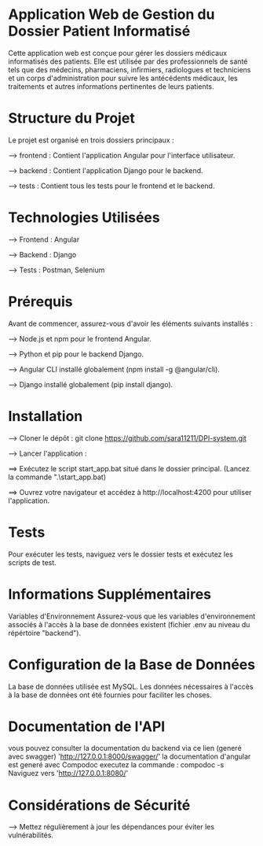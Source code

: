 # Application Web de Gestion du Dossier Patient Informatisé
Cette application web est conçue pour gérer les dossiers médicaux informatisés des patients. Elle est utilisée par des professionnels de santé tels que des médecins, pharmaciens, infirmiers, radiologues et techniciens et un corps d'administration pour suivre les antécédents médicaux, les traitements et autres informations pertinentes de leurs patients.

# Structure du Projet
Le projet est organisé en trois dossiers principaux :

--> frontend : Contient l'application Angular pour l'interface utilisateur.

--> backend : Contient l'application Django pour le backend.

--> tests : Contient tous les tests pour le frontend et le backend.

# Technologies Utilisées
--> Frontend : Angular

--> Backend : Django

--> Tests : Postman, Selenium

# Prérequis
Avant de commencer, assurez-vous d'avoir les éléments suivants installés :

--> Node.js et npm pour le frontend Angular.

--> Python et pip pour le backend Django.

--> Angular CLI installé globalement (npm install -g @angular/cli).

--> Django installé globalement (pip install django).

# Installation
--> Cloner le dépôt :
git clone https://github.com/sara11211/DPI-system.git

--> Lancer l'application :

==> Exécutez le script start_app.bat situé dans le dossier principal. 
    (Lancez la commande ".\start_app.bat)

==> Ouvrez votre navigateur et accédez à http://localhost:4200 pour utiliser l'application.

# Tests
Pour exécuter les tests, naviguez vers le dossier tests et exécutez les scripts de test.


# Informations Supplémentaires
Variables d'Environnement
Assurez-vous que les variables d'environnement associés à l'accès à la base de données existent (fichier .env au niveau du répértoire "backend").

# Configuration de la Base de Données
La base de données utilisée est MySQL. Les données nécessaires à l'accès à la base de données ont été fournies pour faciliter les choses.

# Documentation de l'API
vous pouvez consulter la documentation du backend via ce lien (generé avec swagger)
'http://127.0.0.1:8000/swagger/'
la documentation d'angular est generé avec Compodoc
executez la commande : 
compodoc -s
Naviguez vers
'http://127.0.0.1:8080/'

# Considérations de Sécurité
--> Mettez régulièrement à jour les dépendances pour éviter les vulnérabilités.
